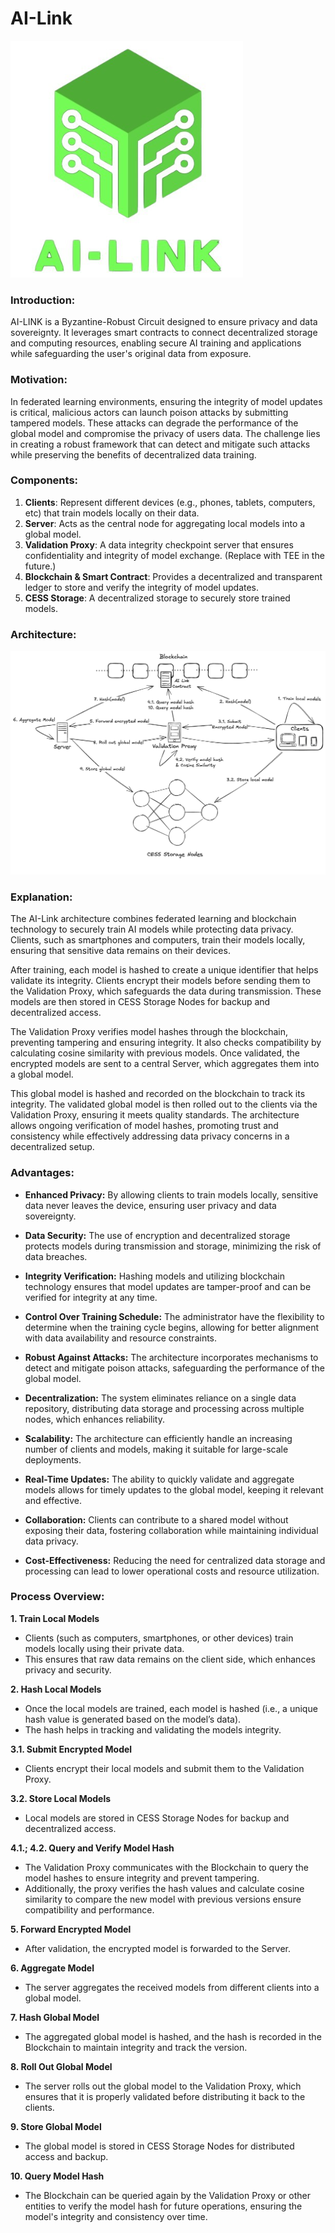 # AI-Link

![logo](logo.png)

### **Introduction:**
AI-LINK is a Byzantine-Robust Circuit designed to ensure privacy and data sovereignty. It leverages smart contracts to connect decentralized storage and computing resources, enabling secure AI training and applications while safeguarding the user's original data from exposure.

### **Motivation:**
In federated learning environments, ensuring the integrity of model updates is critical, malicious actors can launch poison attacks by submitting tampered models. These attacks can degrade the performance of the global model and compromise the privacy of users data. The challenge lies in creating a robust framework that can detect and mitigate such attacks while preserving the benefits of decentralized data training.

### **Components:**
1. **Clients**: Represent different devices (e.g., phones, tablets, computers, etc) that train models locally on their data.
2. **Server**: Acts as the central node for aggregating local models into a global model.
3. **Validation Proxy**: A data integrity checkpoint server that ensures confidentiality and integrity of model exchange. (Replace with TEE in the future.)
4. **Blockchain & Smart Contract**: Provides a decentralized and transparent ledger to store and verify the integrity of model updates.
5. **CESS Storage**: A decentralized storage to securely store trained models.

### **Architecture:**
![Architecture](AI-Link_Hackathon.png)

### **Explanation:**
The AI-Link architecture combines federated learning and blockchain technology to securely train AI models while protecting data privacy. Clients, such as smartphones and computers, train their models locally, ensuring that sensitive data remains on their devices.

After training, each model is hashed to create a unique identifier that helps validate its integrity. Clients encrypt their models before sending them to the Validation Proxy, which safeguards the data during transmission. These models are then stored in CESS Storage Nodes for backup and decentralized access.

The Validation Proxy verifies model hashes through the blockchain, preventing tampering and ensuring integrity. It also checks compatibility by calculating cosine similarity with previous models. Once validated, the encrypted models are sent to a central Server, which aggregates them into a global model.

This global model is hashed and recorded on the blockchain to track its integrity. The validated global model is then rolled out to the clients via the Validation Proxy, ensuring it meets quality standards. The architecture allows ongoing verification of model hashes, promoting trust and consistency while effectively addressing data privacy concerns in a decentralized setup.

### **Advantages:**
- **Enhanced Privacy:** By allowing clients to train models locally, sensitive data never leaves the device, ensuring user privacy and data sovereignty.

- **Data Security:** The use of encryption and decentralized storage protects models during transmission and storage, minimizing the risk of data breaches.

- **Integrity Verification:** Hashing models and utilizing blockchain technology ensures that model updates are tamper-proof and can be verified for integrity at any time.
  
- **Control Over Training Schedule:** The administrator have the flexibility to determine when the training cycle begins, allowing for better alignment with data availability and resource constraints.

- **Robust Against Attacks:** The architecture incorporates mechanisms to detect and mitigate poison attacks, safeguarding the performance of the global model.

- **Decentralization:** The system eliminates reliance on a single data repository, distributing data storage and processing across multiple nodes, which enhances reliability.

- **Scalability:** The architecture can efficiently handle an increasing number of clients and models, making it suitable for large-scale deployments.

- **Real-Time Updates:** The ability to quickly validate and aggregate models allows for timely updates to the global model, keeping it relevant and effective.

- **Collaboration:** Clients can contribute to a shared model without exposing their data, fostering collaboration while maintaining individual data privacy.

- **Cost-Effectiveness:** Reducing the need for centralized data storage and processing can lead to lower operational costs and resource utilization.


### **Process Overview:**
**1. Train Local Models** 
- Clients (such as computers, smartphones, or other devices) train models locally using their private data.
- This ensures that raw data remains on the client side, which enhances privacy and security.

**2. Hash Local Models**
- Once the local models are trained, each model is hashed (i.e., a unique hash value is generated based on the model’s data).
- The hash helps in tracking and validating the models integrity.

**3.1. Submit Encrypted Model**
- Clients encrypt their local models and submit them to the Validation Proxy.

**3.2. Store Local Models**
- Local models are stored in CESS Storage Nodes for backup and decentralized access.

**4.1.; 4.2. Query and Verify Model Hash**
- The Validation Proxy communicates with the Blockchain to query the model hashes to ensure integrity and prevent tampering.
- Additionally, the proxy verifies the hash values and calculate cosine similarity to compare the new model with previous versions ensure compatibility and performance.

**5. Forward Encrypted Model**
- After validation, the encrypted model is forwarded to the Server.

**6. Aggregate Model**
- The server aggregates the received models from different clients into a global model.

**7. Hash Global Model**
- The aggregated global model is hashed, and the hash is recorded in the Blockchain to maintain integrity and track the version.

**8. Roll Out Global Model**
- The server rolls out the global model to the Validation Proxy, which ensures that it is properly validated before distributing it back to the clients.

**9. Store Global Model** 
- The global model is stored in CESS Storage Nodes for distributed access and backup.

**10. Query Model Hash**
- The Blockchain can be queried again by the Validation Proxy or other entities to verify the model hash for future operations, ensuring the model's integrity and consistency over time.